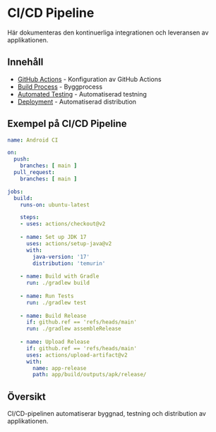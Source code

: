 # CI/CD Pipeline

Här dokumenteras den kontinuerliga integrationen och leveransen av applikationen.

## Innehåll
- [GitHub Actions](GitHubActions.md) - Konfiguration av GitHub Actions
- [Build Process](BuildProcess.md) - Byggprocess
- [Automated Testing](AutomatedTesting.md) - Automatiserad testning
- [Deployment](Deployment.md) - Automatiserad distribution

## Exempel på CI/CD Pipeline
```yaml
name: Android CI

on:
  push:
    branches: [ main ]
  pull_request:
    branches: [ main ]

jobs:
  build:
    runs-on: ubuntu-latest

    steps:
    - uses: actions/checkout@v2
    
    - name: Set up JDK 17
      uses: actions/setup-java@v2
      with:
        java-version: '17'
        distribution: 'temurin'
        
    - name: Build with Gradle
      run: ./gradlew build
      
    - name: Run Tests
      run: ./gradlew test
      
    - name: Build Release
      if: github.ref == 'refs/heads/main'
      run: ./gradlew assembleRelease
      
    - name: Upload Release
      if: github.ref == 'refs/heads/main'
      uses: actions/upload-artifact@v2
      with:
        name: app-release
        path: app/build/outputs/apk/release/
```

## Översikt
CI/CD-pipelinen automatiserar byggnad, testning och distribution av applikationen. 